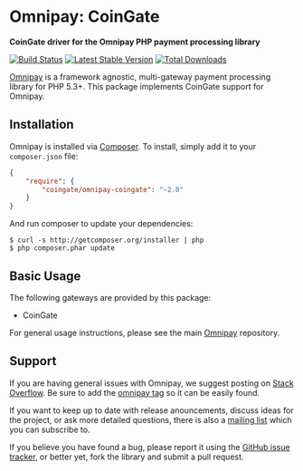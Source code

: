 # Omnipay: CoinGate

**CoinGate driver for the Omnipay PHP payment processing library**

[![Build Status](https://travis-ci.org/coingate/omnipay-coingate.png?branch=master)](https://travis-ci.org/coingate/omnipay-coingate)
[![Latest Stable Version](https://poser.pugx.org/coingate/omnipay-coingate/version.png)](https://packagist.org/packages/coingate/omnipay-coingate)
[![Total Downloads](https://poser.pugx.org/coingate/omnipay-coingate/d/total.png)](https://packagist.org/packages/coingate/omnipay-coingate)

[Omnipay](https://github.com/thephpleague/omnipay) is a framework agnostic, multi-gateway payment
processing library for PHP 5.3+. This package implements CoinGate support for Omnipay.

## Installation
 
Omnipay is installed via [Composer](http://getcomposer.org/). To install, simply add it
to your `composer.json` file:

```json
{
    "require": {
        "coingate/omnipay-coingate": "~2.0"
    }
}
```

And run composer to update your dependencies:

    $ curl -s http://getcomposer.org/installer | php
    $ php composer.phar update

## Basic Usage

The following gateways are provided by this package:

* CoinGate

For general usage instructions, please see the main [Omnipay](https://github.com/thephpleague/omnipay)
repository.

## Support

If you are having general issues with Omnipay, we suggest posting on
[Stack Overflow](http://stackoverflow.com/). Be sure to add the
[omnipay tag](http://stackoverflow.com/questions/tagged/omnipay) so it can be easily found.

If you want to keep up to date with release anouncements, discuss ideas for the project,
or ask more detailed questions, there is also a [mailing list](https://groups.google.com/forum/#!forum/omnipay) which
you can subscribe to.

If you believe you have found a bug, please report it using the [GitHub issue tracker](https://github.com/coingate/omnipay-coingate/issues),
or better yet, fork the library and submit a pull request.
